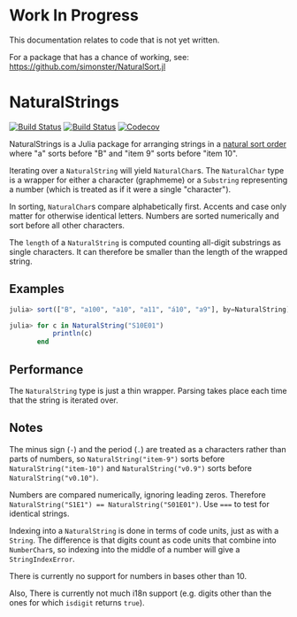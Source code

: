 # Work In Progress

This documentation relates to code that is not yet written.

For a package that has a chance of working, see: https://github.com/simonster/NaturalSort.jl

# NaturalStrings

[![Build Status](https://travis-ci.com/perrutquist/NaturalStrings.jl.svg?branch=master)](https://travis-ci.com/perrutquist/NaturalStrings.jl)
[![Build Status](https://ci.appveyor.com/api/projects/status/github/perrutquist/NaturalStrings.jl?svg=true)](https://ci.appveyor.com/project/perrutquist/NaturalStrings-jl)
[![Codecov](https://codecov.io/gh/perrutquist/NaturalStrings.jl/branch/master/graph/badge.svg)](https://codecov.io/gh/perrutquist/NaturalStrings.jl)

NaturalStrings is a Julia package for arranging strings in a [natural sort order](https://en.wikipedia.org/wiki/Natural_sort_order) where "a" sorts before "B" and "item 9" sorts before "item 10".

Iterating over a `NaturalString` will yield `NaturalChar`s. The `NaturalChar` type is a wrapper for either a character (graphmeme) or a `Substring` representing a number (which is treated as if it were a single "character").

In sorting, `NaturalChar`s compare alphabetically first. Accents and case only matter for otherwise identical letters. Numbers are sorted numerically and sort before all other characters.

The `length` of a `NaturalString` is computed counting all-digit substrings as single characters. It can therefore be smaller than the length of the wrapped string.

## Examples

```julia
julia> sort(["B", "a100", "a10", "a11", "á10", "a9"], by=NaturalString)
```

```julia
julia> for c in NaturalString("S10E01")
           println(c)
       end
```

## Performance

The `NaturalString` type is just a thin wrapper. Parsing takes place each time that the string is iterated over.

## Notes

The minus sign (`-`) and the period (`.`) are treated as a characters rather than parts of numbers, so `NaturalString("item-9")` sorts before `NaturalString("item-10")` and  `NaturalString("v0.9")` sorts before `NaturalString("v0.10")`.

Numbers are compared numerically, ignoring leading zeros. Therefore `NaturalString("S1E1") == NaturalString("S01E01")`. Use `===` to test for identical strings.

Indexing into a `NaturalString` is done in terms of code units, just as with a `String`. The difference is that digits count as code units that combine into `NumberChar`s, so indexing into the middle of a number will give a `StringIndexError`.

There is currently no support for numbers in bases other than 10.

Also, There is currently not much i18n support (e.g. digits other than the ones for which `isdigit` returns `true`).
